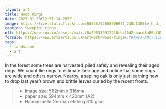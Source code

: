 ```yaml
---
layout: art
title: Wood Rings
date: 2023-01-30T12:51:14.255Z
image: https://live.staticflickr.com/65535/52658306981_230b13651e_h_d.jpg
caption: Sweeping rings
nft: https://opensea.io/assets/matic/0x2953399124f0cbb46d2cbacd8a89cf0599974963/48162648330355413914028108631647327469322174667090404439099707918401644003332/
forsale: https://www.art2arts.co.uk/artwork/wood-rings#.Y9fxsJ-AMxY.link
tags:
  - landscape
  - art
---
```

In the forest some trees are harvested, piled safely and revealing their aged rings. We count the rings to estimate their age and notice that some rings are wide and others narrow. Nearby, a sapling oak is only just learning how to drop last year’s brown and brittle leaves curled by the recent frosts.

> - Image size: 562mm x 316mm
> - paper size: 594mm x 420mm (A2)
> - Hannamuelle German etching 310 gsm